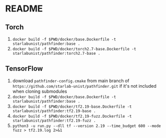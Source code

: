 # README

## Torch

1. `docker build -f $PWD/docker/base.Dockerfile -t starlabunist/pathfinder:base .`
2. `docker build -f $PWD/docker/torch2.7-base.Dockerfile -t starlabunist/pathfinder:torch2.7-base .`

## TensorFlow

1. download `pathfinder-config.cmake` from main branch of `https://github.com/starlab-unist/pathfinder.git` if it's not included when cloning submodules
2. `docker build -f $PWD/docker/base.Dockerfile -t starlabunist/pathfinder:base .`
3. `docker build -f $PWD/docker/tf2.19-base.Dockerfile -t starlabunist/pathfinder:tf2.19-base .`
4. `docker build -f $PWD/docker/tf2.19-fuzz.Dockerfile -t starlabunist/pathfinder:tf2.19-fuzz .`
5. `python3 -u run.py --dll tf --version 2.19 --time_budget 600 --mode fuzz > tf2.19.log 2>&1`
